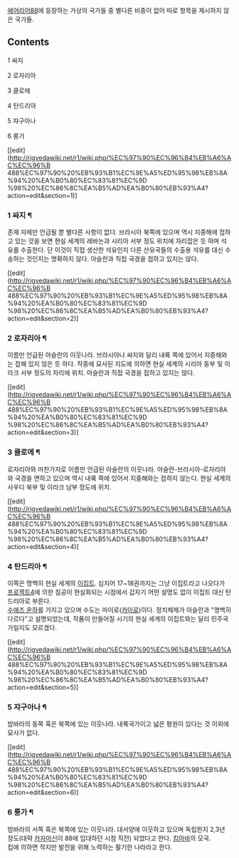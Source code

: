 [에어리어88](%EC%97%90%EC%96%B4%EB%A6%AC%EC%96%B488.md)에 등장하는 가상의 국가들 중 별다른 비중이
없어 따로 항목을 제시하지 않은 국가들.

## Contents

    

1 싸지

2 로자리아

3 클로에

4 탄드리아

5 쟈구아나

6 룽가

[[edit](http://rigvedawiki.net/r1/wiki.php/%EC%97%90%EC%96%B4%EB%A6%AC%EC%96%B
488%EC%97%90%20%EB%93%B1%EC%9E%A5%ED%95%98%EB%8A%94%20%EA%B0%80%EC%83%81%EC%9D
%98%20%EC%86%8C%EA%B5%AD%EA%B0%80%EB%93%A4?action=edit&section=1)]

### 1 싸지 ¶

존재 자체만 언급될 뿐 별다른 사항이 없다. 브라시아 북쪽에 있으며 역시 지중해에 접하고 있는 것을 보면 현실 세계의 레바논과 시리아 서부
정도 위치에 자리잡은 듯 하며 석유를 수출한다. 단 이것이 직접 생산한 석유인지 다른 산유국들의 수출용 석유를 대신 수송하는 것인지는
명확하지 않다. 아슬란과 직접 국경을 접하고 있지는 않다.

[[edit](http://rigvedawiki.net/r1/wiki.php/%EC%97%90%EC%96%B4%EB%A6%AC%EC%96%B
488%EC%97%90%20%EB%93%B1%EC%9E%A5%ED%95%98%EB%8A%94%20%EA%B0%80%EC%83%81%EC%9D
%98%20%EC%86%8C%EA%B5%AD%EA%B0%80%EB%93%A4?action=edit&section=2)]

### 2 로자리아 ¶

이름만 언급된 아슬란의 이웃나라. 브라시아나 싸지와 달리 내륙 쪽에 있어서 지중해와는 접해 있지 않은 듯 하다. 작중에 묘사된 지도에 의하면
현실 세계의 시리아 동부 및 이라크 서부 정도의 자리에 위치. 아슬란과 직접 국경을 접하고 있지는 않다.

[[edit](http://rigvedawiki.net/r1/wiki.php/%EC%97%90%EC%96%B4%EB%A6%AC%EC%96%B
488%EC%97%90%20%EB%93%B1%EC%9E%A5%ED%95%98%EB%8A%94%20%EA%B0%80%EC%83%81%EC%9D
%98%20%EC%86%8C%EA%B5%AD%EA%B0%80%EB%93%A4?action=edit&section=3)]

### 3 클로에 ¶

로자리아와 마찬가지로 이름만 언급된 아슬란의 이웃나라. 아슬란-브라시아-로자리아와 국경을 면하고 있으며 역시 내륙 쪽에 있어서 지중해와는
접하지 않는다. 현실 세계의 사우디 북부 및 이라크 남부 정도에 위치.

[[edit](http://rigvedawiki.net/r1/wiki.php/%EC%97%90%EC%96%B4%EB%A6%AC%EC%96%B
488%EC%97%90%20%EB%93%B1%EC%9E%A5%ED%95%98%EB%8A%94%20%EA%B0%80%EC%83%81%EC%9D
%98%20%EC%86%8C%EA%B5%AD%EA%B0%80%EB%93%A4?action=edit&section=4)]

### 4 탄드리아 ¶

이쪽은 명백히 현실 세계의 [이집트](%EC%9D%B4%EC%A7%91%ED%8A%B8.md). 심지어 17~18권까지는 그냥
이집트라고 나오다가 [프로젝트4](%ED%94%84%EB%A1%9C%EC%A0%9D%ED%8A%B84.md)에 의한 침공이 현실화되는
시점에서 갑자기 어떤 설명도 없이 이집트 대신 탄드리아로 부른다.  
[수에즈 운하](%EC%88%98%EC%97%90%EC%A6%88%20%EC%9A%B4%ED%95%98.md)를 가지고 있으며 수도는
마이로([카이로](%EC%B9%B4%EC%9D%B4%EB%A1%9C.md))이다. 정치체제가 아슬란과 "명백히 다르다"고 설명되었는데,
작품이 만들어질 시기의 현실 세계의 이집트와는 달리 민주국가일지도 모르겠다.

[[edit](http://rigvedawiki.net/r1/wiki.php/%EC%97%90%EC%96%B4%EB%A6%AC%EC%96%B
488%EC%97%90%20%EB%93%B1%EC%9E%A5%ED%95%98%EB%8A%94%20%EA%B0%80%EC%83%81%EC%9D
%98%20%EC%86%8C%EA%B5%AD%EA%B0%80%EB%93%A4?action=edit&section=5)]

### 5 쟈구아나 ¶

밤바라의 동쪽 혹은 북쪽에 있는 이웃나라. 내륙국가이고 넓은 평원이 있다는 것 이외에 묘사가 없다.

[[edit](http://rigvedawiki.net/r1/wiki.php/%EC%97%90%EC%96%B4%EB%A6%AC%EC%96%B
488%EC%97%90%20%EB%93%B1%EC%9E%A5%ED%95%98%EB%8A%94%20%EA%B0%80%EC%83%81%EC%9D
%98%20%EC%86%8C%EA%B5%AD%EA%B0%80%EB%93%A4?action=edit&section=6)]

### 6 룽가 ¶

밤바라의 서쪽 혹은 북쪽에 있는 이웃나라. 대서양에 이웃하고 있으며 독립한지 2,3년 정도(대략 [카자마신](%EC%B9%B4%EC%9E%90%EB%A7%88%20%EC%8B%A0.md)이 88에 입대하던 시점 직전) 되었다고 한다. [킴아바](%ED%82%B4%20%EC%95%84%EB%B0%94.md)의 모국.  
킴에 의하면 작지만 발전을 위해 노력하는 활기한 나라라고 한다.

